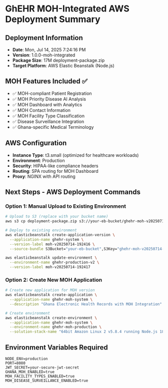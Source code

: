 # GhEHR MOH-Integrated AWS Deployment Summary

## Deployment Information
- **Date**: Mon, Jul 14, 2025  7:24:16 PM
- **Version**: 1.0.0-moh-integrated
- **Package Size**: 17M	deployment-package.zip
- **Target Platform**: AWS Elastic Beanstalk (Node.js)

## MOH Features Included ✅
- ✅ MOH-compliant Patient Registration
- ✅ MOH Priority Disease AI Analysis
- ✅ MOH Dashboard with Analytics
- ✅ MOH Contact Information
- ✅ MOH Facility Type Classification
- ✅ Disease Surveillance Integration
- ✅ Ghana-specific Medical Terminology

## AWS Configuration
- **Instance Type**: t3.small (optimized for healthcare workloads)
- **Environment**: Production
- **Security**: HIPAA-like compliance headers
- **Routing**: SPA routing for MOH Dashboard
- **Proxy**: NGINX with API routing

## Next Steps - AWS Deployment Commands

### Option 1: Manual Upload to Existing Environment
```bash
# Upload to S3 (replace with your bucket name)
aws s3 cp deployment-package.zip s3://your-eb-bucket/ghehr-moh-v20250714-192416.zip

# Deploy to existing environment
aws elasticbeanstalk create-application-version \
  --application-name ghehr-system \
  --version-label moh-v20250714-192416 \
  --source-bundle S3Bucket="your-eb-bucket",S3Key="ghehr-moh-v20250714-192417.zip"

aws elasticbeanstalk update-environment \
  --environment-name ghehr-production-v2 \
  --version-label moh-v20250714-192417
```

### Option 2: Create New MOH Application
```bash
# Create new application for MOH version
aws elasticbeanstalk create-application \
  --application-name ghehr-moh-system \
  --description "Ghana Electronic Health Records with MOH Integration"

# Create environment
aws elasticbeanstalk create-environment \
  --application-name ghehr-moh-system \
  --environment-name ghehr-moh-production \
  --solution-stack-name "64bit Amazon Linux 2 v5.8.4 running Node.js 18"
```

## Environment Variables Required
```
NODE_ENV=production
PORT=8080
JWT_SECRET=your-secure-jwt-secret
GHANA_MOH_ENABLED=true
MOH_FACILITY_TYPES_ENABLED=true
MOH_DISEASE_SURVEILLANCE_ENABLED=true
```

